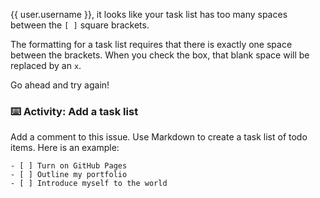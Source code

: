 {{ user.username }}, it looks like your task list has too many spaces between the `[ ]` square brackets.

The formatting for a task list requires that there is exactly one space between the brackets. When you check the box, that blank space will be replaced by an `x`.

Go ahead and try again!

### :keyboard: Activity: Add a task list

Add a comment to this issue. Use Markdown to create a task list of todo items. Here is an example:

```
- [ ] Turn on GitHub Pages
- [ ] Outline my portfolio
- [ ] Introduce myself to the world
```
